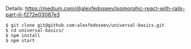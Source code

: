Details: https://medium.com/@alexfedoseev/isomorphic-react-with-rails-part-iii-f272e03087e3

```
$ git clone git@github.com:alexfedoseev/universal-basics.git
$ cd universal-basics/
$ npm install
$ npm start
```
